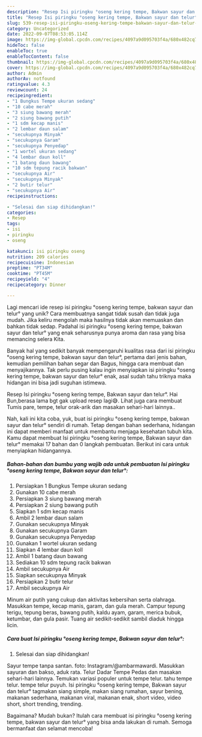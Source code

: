 ```yaml
---
description: "Resep Isi piringku °oseng kering tempe, Bakwan sayur dan telur° yang Enak"
title: "Resep Isi piringku °oseng kering tempe, Bakwan sayur dan telur° yang Enak"
slug: 539-resep-isi-piringku-oseng-kering-tempe-bakwan-sayur-dan-telur-yang-enak
category: Uncategorized
date: 2022-09-07T08:53:05.114Z
image: https://img-global.cpcdn.com/recipes/4097a9d095703f4a/680x482cq70/isi-piringku-oseng-kering-tempe-bakwan-sayur-dan-telur-foto-resep-utama.jpg
hideToc: false
enableToc: true
enableTocContent: false
thumbnail: https://img-global.cpcdn.com/recipes/4097a9d095703f4a/680x482cq70/isi-piringku-oseng-kering-tempe-bakwan-sayur-dan-telur-foto-resep-utama.jpg
cover: https://img-global.cpcdn.com/recipes/4097a9d095703f4a/680x482cq70/isi-piringku-oseng-kering-tempe-bakwan-sayur-dan-telur-foto-resep-utama.jpg
author: Admin
authorAv: notfound
ratingvalue: 4.3
reviewcount: 24
recipeingredient:
- "1 Bungkus Tempe ukuran sedang"
- "10 cabe merah"
- "3 siung bawang merah"
- "2 siung bawang putih"
- "1 sdm kecap manis"
- "2 lembar daun salam"
- "secukupnya Minyak"
- "secukupnya Garam"
- "secukupnya Penyedap"
- "1 wortel ukuran sedang"
- "4 lembar daun koll"
- "1 batang daun bawang"
- "10 sdm tepung racik bakwan"
- "secukupnya Air"
- "secukupnya Minyak"
- "2 butir telur"
- "secukupnya Air"
recipeinstructions:

- "Selesai dan siap dihidangkan!"
categories:
- Resep
tags:
- isi
- piringku
- oseng

katakunci: isi piringku oseng 
nutrition: 209 calories
recipecuisine: Indonesian
preptime: "PT34M"
cooktime: "PT45M"
recipeyield: "4"
recipecategory: Dinner

---
```





Lagi mencari ide resep isi piringku °oseng kering tempe, bakwan sayur dan telur° yang unik? Cara membuatnya sangat tidak susah dan tidak juga mudah. Jika keliru mengolah maka hasilnya tidak akan memuaskan dan bahkan tidak sedap. Padahal isi piringku °oseng kering tempe, bakwan sayur dan telur° yang enak seharusnya punya aroma dan rasa yang bisa memancing selera Kita.





Banyak hal yang sedikit banyak mempengaruhi kualitas rasa dari isi piringku °oseng kering tempe, bakwan sayur dan telur°, pertama dari jenis bahan, kemudian pemilihan bahan segar dan Bagus, hingga cara membuat dan menyajikannya. Tak perlu pusing kalau ingin menyiapkan isi piringku °oseng kering tempe, bakwan sayur dan telur° enak,      asal sudah tahu triknya maka hidangan ini bisa jadi suguhan istimewa.














Resep Isi piringku °oseng kering tempe, Bakwan sayur dan telur°. Hai Bun,berasa lama bgt gak upload resep lagi😅. Lihat juga cara membuat Tumis pare, tempe, telur orak-arik dan masakan sehari-hari lainnya..






Nah, kali ini kita coba, yuk, buat isi piringku °oseng kering tempe, bakwan sayur dan telur° sendiri di rumah. Tetap dengan bahan sederhana, hidangan ini dapat memberi manfaat untuk membantu menjaga kesehatan tubuh kita. Kamu dapat membuat Isi piringku °oseng kering tempe, Bakwan sayur dan telur° memakai 17 bahan dan 0 langkah pembuatan. Berikut ini cara untuk menyiapkan hidangannya.

<!--inarticleads1-->

##### Bahan-bahan dan bumbu yang wajib ada untuk pembuatan Isi piringku °oseng kering tempe, Bakwan sayur dan telur°:

1. Persiapkan 1 Bungkus Tempe ukuran sedang
1. Gunakan 10 cabe merah
1. Persiapkan 3 siung bawang merah
1. Persiapkan 2 siung bawang putih
1. Siapkan 1 sdm kecap manis
1. Ambil 2 lembar daun salam
1. Gunakan secukupnya Minyak
1. Gunakan secukupnya Garam
1. Gunakan secukupnya Penyedap
1. Gunakan 1 wortel ukuran sedang
1. Siapkan 4 lembar daun koll
1. Ambil 1 batang daun bawang
1. Sediakan 10 sdm tepung racik bakwan
1. Ambil secukupnya Air
1. Siapkan secukupnya Minyak
1. Persiapkan 2 butir telur
1. Ambil secukupnya Air


Minum air putih yang cukup dan aktivitas kebersihan serta olahraga. Masukkan tempe, kecap manis, garam, dan gula merah. Campur tepung terigu, tepung beras, bawang putih, kaldu ayam, garam, merica bubuk, ketumbar, dan gula pasir. Tuang air sedikit-sedikit sambil diaduk hingga licin. 

<!--inarticleads2-->

##### Cara buat Isi piringku °oseng kering tempe, Bakwan sayur dan telur°:


1. Selesai dan siap dihidangkan!

Sayur tempe tanpa santan. foto: Instagram/@ambarmawardi. Masukkan sayuran dan bakso, aduk rata. Telur Dadar Tempe Pedas dan masakan sehari-hari lainnya. Temukan variasi populer untuk tempe telur. tahu tempe telur. tempe telur puyuh. Isi piringku °oseng kering tempe, Bakwan sayur dan telur° tagmakan siang simple, makan siang rumahan, sayur bening, makanan sederhana, makanan viral, makanan enak, short video, video short, short trending, trending. 

Bagaimana? Mudah bukan? Itulah cara membuat isi piringku °oseng kering tempe, bakwan sayur dan telur° yang bisa anda lakukan di rumah. Semoga bermanfaat dan selamat mencoba!

